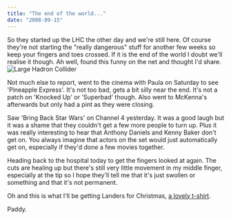 ```yaml
---
title: "The end of the world..."
date: "2008-09-15"
---
```

So they started up the LHC the other day and we're still here. Of course they're not starting the "really dangerous" stuff for another few weeks so keep your fingers and toes crossed. If it is the end of the world I doubt we'll realise it though. Ah well, found this funny on the net and thought I'd share.
![Large Hadron Collider](/images/largehadroncollidertp3-h.jpg "Large Hadron Collider")


Not much else to report, went to the cinema with Paula on Saturday to see 'Pineapple Express'. It's not too bad, gets a bit silly near the end. It's not a patch on 'Knocked Up' or 'Superbad' though. Also went to McKenna's afterwards but only had a pint as they were closing.

Saw 'Bring Back Star Wars' on Channel 4 yesterday. It was a good laugh but it was a shame that they couldn't get a few more people to turn up. Plus it was really interesting to hear that Anthony Daniels and Kenny Baker don't get on. You always imagine that actors on the set would just automatically get on, especially if they'd done a few movies together.

Heading back to the hospital today to get the fingers looked at again. The cuts are healing up but there's still very little movement in my middle finger, especially at the tip so I hope they'll tell me that it's just swollen or something and that it's not permanent.

Oh and this is what I'll be getting Landers for Christmas, [a lovely t-shirt](http://www.tshirthell.com/funny-shirts/fuck-the-colorblind/).

Paddy.